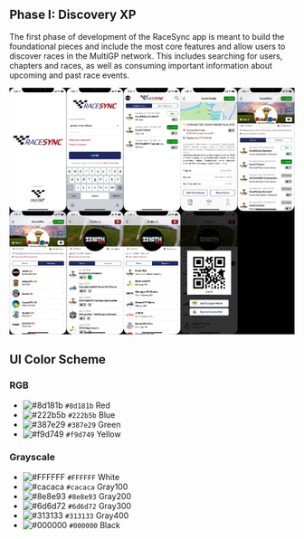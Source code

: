 ## Phase I: Discovery XP
The first phase of development of the RaceSync app is meant to build the foundational pieces and include the most core features and allow users to discover races in the MultiGP network. This includes searching for users, chapters and races, as well as consuming important information about upcoming and past race events.

![iOS-UI-Phase1](Documentation/UI/iOS-UI-Phase1.png)

## UI Color Scheme

### RGB
- ![#8d181b](https://placehold.it/15/8d181b/000000?text=+) `#8d181b` Red
- ![#222b5b](https://placehold.it/15/222b5b/000000?text=+) `#222b5b` Blue
- ![#387e29](https://placehold.it/15/387e29/000000?text=+) `#387e29` Green
- ![#f9d749](https://placehold.it/15/f9d749/000000?text=+) `#f9d749` Yellow

### Grayscale
- ![#FFFFFF](https://placehold.it/15/FFFFFF/000000?text=+) `#FFFFFF` White
- ![#cacaca](https://placehold.it/15/cacaca/000000?text=+) `#cacaca` Gray100
- ![#8e8e93](https://placehold.it/15/8e8e93/000000?text=+) `#8e8e93` Gray200
- ![#6d6d72](https://placehold.it/15/6d6d72/000000?text=+) `#6d6d72` Gray300
- ![#313133](https://placehold.it/15/313133/000000?text=+) `#313133` Gray400
- ![#000000](https://placehold.it/15/000000/000000?text=+) `#000000` Black
